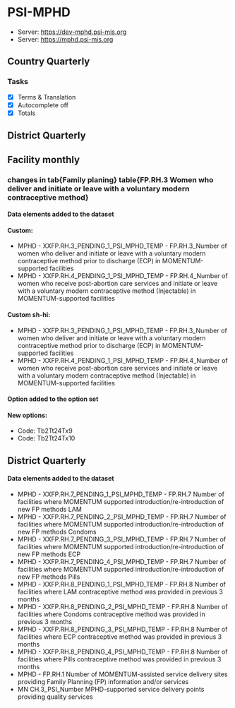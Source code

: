# PSI-MPHD
* Server: https://dev-mphd.psi-mis.org
* Server: https://mphd.psi-mis.org

## Country Quarterly

### Tasks

- [x] Terms & Translation
- [x] Autocomplete off
- [x] Totals

## District Quarterly

## Facility monthly

### changes in tab{Family planing} table{FP.RH.3 Women who deliver and initiate or leave with a voluntary modern contraceptive method}

#### Data elements added to the dataset

#### Custom:

- MPHD - XXFP.RH.3_PENDING_1_PSI_MPHD_TEMP - FP.RH.3_Number of women who deliver and initiate or leave with a voluntary modern contraceptive method prior to discharge (ECP) in MOMENTUM-supported facilities
- MPHD - XXFP.RH.4_PENDING_1_PSI_MPHD_TEMP - FP.RH.4_Number of women who receive post-abortion care services and initiate or leave with a voluntary modern contraceptive method (Injectable) in MOMENTUM-supported facilities

#### Custom sh-hi:  

- MPHD - XXFP.RH.3_PENDING_1_PSI_MPHD_TEMP - FP.RH.3_Number of women who deliver and initiate or leave with a voluntary modern contraceptive method prior to discharge (ECP) in MOMENTUM-supported facilities
- MPHD - XXFP.RH.4_PENDING_1_PSI_MPHD_TEMP - FP.RH.4_Number of women who receive post-abortion care services and initiate or leave with a voluntary modern contraceptive method (Injectable) in MOMENTUM-supported facilities

#### Option  added to the option set

#### New options: 

- Code: Tb2Tt24Tx9 
- Code: Tb2Tt24Tx10 

## District Quarterly

#### Data elements added to the dataset

- MPHD - XXFP.RH.7_PENDING_1_PSI_MPHD_TEMP - FP.RH.7 Number of facilities where MOMENTUM supported introduction/re-introduction of new FP methods LAM
- MPHD - XXFP.RH.7_PENDING_2_PSI_MPHD_TEMP - FP.RH.7 Number of facilities where MOMENTUM supported introduction/re-introduction of new FP methods Condoms
- MPHD - XXFP.RH.7_PENDING_3_PSI_MPHD_TEMP - FP.RH.7 Number of facilities where MOMENTUM supported introduction/re-introduction of new FP methods ECP
- MPHD - XXFP.RH.7_PENDING_4_PSI_MPHD_TEMP - FP.RH.7 Number of facilities where MOMENTUM supported introduction/re-introduction of new FP methods Pills
- MPHD - XXFP.RH.8_PENDING_1_PSI_MPHD_TEMP - FP.RH.8 Number of facilities where LAM contraceptive method was provided in previous 3 months
- MPHD - XXFP.RH.8_PENDING_2_PSI_MPHD_TEMP - FP.RH.8 Number of facilities where Condoms contraceptive method was provided in previous 3 months
- MPHD - XXFP.RH.8_PENDING_3_PSI_MPHD_TEMP - FP.RH.8 Number of facilities where ECP contraceptive method was provided in previous 3 months
- MPHD - XXFP.RH.8_PENDING_4_PSI_MPHD_TEMP - FP.RH.8 Number of facilities where Pills contraceptive method was provided in previous 3 months
- MPHD - FP.RH.1 Number of MOMENTUM-assisted service delivery sites providing Family Planning (FP) information and/or services
- MN CH.3_PSI_Number MPHD-supported service delivery points providing quality services